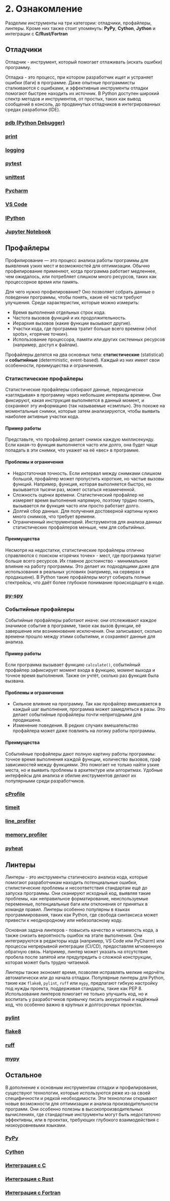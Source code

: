 # 2. Ознакомление

Разделим инструменты на три категории: отладчики, профайлеры, линтеры.
Кроме них также стоит упомянуть: **PyPy**, **Cython**, **Jython** и интеграции с **C/Rust/Fortran** 

## Отладчики

Отладчик - инструмент, который помогает отлаживать (искать ошибки) программу.

Отладка - это процесс, при котором разработчик ищет и устраняет ошибки (баги) в программе.
Даже опытные программисты сталкиваются с ошибками, и эффективные инструменты отладки помогают быстрее находить их источник.
В Python доступен широкий спектр методов и инструментов, от простых, таких как вывод сообщений в консоль, до продвинутых отладчиков в интегрированных средах разработки (IDE).

### [pdb (Python Debugger)](../debuggers/pdb.md)

### [print](../debuggers/print.md)

### [logging](../debuggers/logging.md)

### [pytest](../debuggers/pytest.md)

### [unittest](../debuggers/unittest.md)

### [Pycharm](../debuggers/pycharm.md)

### [VS Code](../debuggers/vscode.md)

### [IPython](../debuggers/ipython.md)

### [Jupyter Notebook](../debuggers/jupyter-notebook.md)

## Профайлеры

Профилирование — это процесс анализа работы программы для выявления узких мест и возможностей для оптимизации.
Обычно профилирование применяют, когда программа работает медленнее, чем ожидалось, или потребляет слишком много ресурсов, таких как процессорное время или память.

Для чего нужно профилирование? Оно позволяет собрать данные о поведении программы, чтобы понять, какие её части требуют улучшения.
Среди характеристик, которые можно измерить:

- Время выполнения отдельных строк кода.
- Частота вызовов функций и их продолжительность.
- Иерархия вызовов (какие функции вызывают другие).
- Участки кода, где программа тратит больше всего времени («hot spots», «горячие точки»).
- Использование процессора, памяти или других системных ресурсов (например, доступ к файлам).

Профайлеры делятся на два основных типа: **статистические** (statistical) и **событийные** (deterministic, event-based).
Каждый из них имеет свои особенности, преимущества и ограничения.

### Статистические профайлеры

Статистические профайлеры собирают данные, периодически «заглядывая» в программу через небольшие интервалы времени.
Они фиксируют, какая инструкция выполняется в данный момент, и сохраняют эту информацию (так называемые «сэмплы»).
Это похоже на моментальные снимки, которые затем анализируются, чтобы выявить наиболее активные участки кода.

#### Пример работы

Представьте, что профайлер делает снимок каждую миллисекунду.
Если какая-то функция выполняется часто или долго, она будет чаще попадать в эти снимки, что укажет на её «вес» в программе.

#### Проблемы и ограничения

- Недостаточная точность. Если интервал между снимками слишком большой, профайлер может пропустить короткие, но частые вызовы функций. Например, функция, которая выполняется быстро, но вызывается тысячи раз, может остаться незамеченной.
- Сложность оценки времени. Статистический профайлер не измеряет время выполнения напрямую, поэтому трудно понять, вызывается ли функция часто или просто работает долго.
- Долгий сбор данных. Для получения достоверной картины нужно много снимков, что требует времени.
- Ограниченный инструментарий. Инструментов для анализа данных статистических профайлеров меньше, чем для событийных.

#### Преимущества

Несмотря на недостатки, статистические профайлеры отлично справляются с поиском «горячих точек» - мест, где программа тратит больше всего ресурсов.
Их главное достоинство - минимальное влияние на работу программы.
Это делает их подходящими даже для использования в реальных условиях (например, на серверах в продакшене).
В Python такие профайлеры могут собирать полные стектрейсы, что даёт более глубокое понимание происходящего в коде.


### [py-spy](../profilers/py-spy.md)


### Событийные профайлеры

Событийные профайлеры работают иначе: они отслеживают каждое значимое событие в программе, такое как вызов функции, её завершение или возникновение исключения.
Они записывают, сколько времени прошло между этими событиями, и сохраняют данные для анализа.

#### Пример работы

Если программа вызывает функцию `calculate()`, событийный профайлер зафиксирует момент входа в функцию, момент выхода и точное время выполнения.
Также он учтёт, сколько раз функция была вызвана.

#### Проблемы и ограничения

- Сильное влияние на программу. Так как профайлер вмешивается в каждый шаг выполнения, программа может замедляться в разы. Это делает событийные профайлеры почти непригодными для продакшена.
- Изменение поведения. В редких случаях вмешательство профайлера может даже повлиять на логику работы программы.

#### Преимущества

Событийные профайлеры дают полную картину работы программы: точное время выполнения каждой функции, количество вызовов, граф зависимостей между функциями.
Это помогает не только найти узкие места, но и выявить проблемы в архитектуре или алгоритмах.
Удобные интерфейсы для анализа и обилие инструментов делают их популярными среди разработчиков.


### [cProfile](../profilers/cProfile.md)

### [timeit](../profilers/timeit.md)

### [line_profiler](../profilers/line_profiler.md)

### [memory_profiler](../profilers/memory_profiler.md)

### [pyheat](../profilers/pyheat.md)


## Линтеры

Линтеры - это инструменты статического анализа кода, которые помогают разработчикам находить потенциальные ошибки, стилистические проблемы и несоответствия стандартам ещё до запуска программы.
Они сканируют исходный код, выявляя такие проблемы, как неправильное форматирование, неиспользуемые переменные, потенциальные баги или отклонения от принятых в команде правил.
Линтеры особенно популярны в языках программирования, таких как Python, где свобода синтаксиса может привести к неоднородному или небезопасному коду.

Основная задача линтеров - повысить качество и читаемость кода, а также снизить вероятность ошибок на этапе выполнения.
Они интегрируются в редакторы кода (например, VS Code или PyCharm) или процессы непрерывной интеграции (CI/CD), предоставляя мгновенную обратную связь.
Например, линтер может указать на отсутствие пробела после запятой или предупредить о сложной конструкции, которая может быть трудно читаемой.

Линтеры также экономят время, позволяя исправлять мелкие недочёты автоматически или до начала отладки.
Популярные линтеры для Python, такие как `flake8`, `pylint`, `ruff` или `mypy`, предлагают гибкую настройку под нужды проекта, поддерживая стандарты, такие как PEP 8.
Использование линтеров помогает не только улучшить код, но и воспитать у разработчиков привычку писать аккуратный и надёжный код, что особенно важно в крупных и долгосрочных проектах.

### [pylint](../linters/pylint.md)

### [flake8](../linters/flake8.md)

### [ruff](../linters/ruff.md)

### [mypy](../linters/mypy.md)


## Остальное

В дополнение к основным инструментам отладки и профилирования, существуют технологии, которые используются реже из-за своей специфичности и редкой необходимости.
Эти технологии открывают новые возможности для оптимизации и анализа производительности программ.
Они особенно полезны в высокопроизводительных вычислениях, где стандартные инструменты могут быть недостаточно эффективны, или в проектах, требующих глубокого взаимодействия с низкоуровневыми языками.

### [PyPy](../other/pypy.md)

### [Cython](../other/cython.md)

### [Интеграция с C](../other/c.md)

### [Интеграция с Rust](../other/rust.md)

### [Интеграция с Fortran](../other/fortran.md)